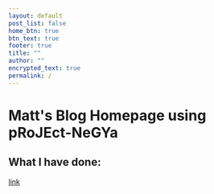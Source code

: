 ```yaml
---
layout: default
post_list: false
home_btn: true
btn_text: true
footer: true
title: ""
author: ""
encrypted_text: true
permalink: /
---
```


#  Matt's Blog Homepage using pRoJEct-NeGYa

##  What I have done:

[link](SS.md "Summer Studio 2020")

